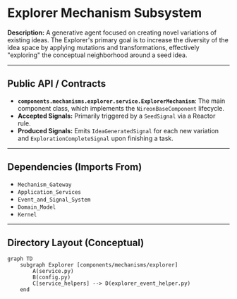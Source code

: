 ﻿# Explorer Mechanism Subsystem

**Description:** A generative agent focused on creating novel variations of existing ideas. The Explorer's primary goal is to increase the diversity of the idea space by applying mutations and transformations, effectively "exploring" the conceptual neighborhood around a seed idea.

---

## Public API / Contracts

- **`components.mechanisms.explorer.service.ExplorerMechanism`**: The main component class, which implements the `NireonBaseComponent` lifecycle.
- **Accepted Signals:** Primarily triggered by a `SeedSignal` via a Reactor rule.
- **Produced Signals:** Emits `IdeaGeneratedSignal` for each new variation and `ExplorationCompleteSignal` upon finishing a task.

---

## Dependencies (Imports From)

- `Mechanism_Gateway`
- `Application_Services`
- `Event_and_Signal_System`
- `Domain_Model`
- `Kernel`

---

## Directory Layout (Conceptual)

```mermaid
graph TD
    subgraph Explorer [components/mechanisms/explorer]
        A(service.py)
        B(config.py)
        C[service_helpers] --> D(explorer_event_helper.py)
    end
```

